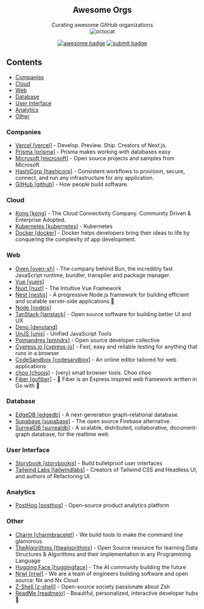 <div align="center">

## Awesome Orgs
Curating awesome GitHub organizations  
![octocat](https://github.githubassets.com/images/icons/emoji/hearts_around.png)

[![awesome badge](https://img.shields.io/badge/-awesome-black?logo=awesome-lists)](https://awesome.re)
[![submit badge](https://img.shields.io/badge/-submit%20an%20org-black?logo=stackblitz)](https://github.com/beansource/awesome-orgs/issues/new?assignees=eric-hc%2Cswand0g&labels=new+org&template=new-org.yaml&title=new+org%3A+)

</div>

## Contents
<!-- @toc -->
- [Companies](#companies)
- [Cloud](#cloud)
- [Web](#web)
- [Database](#database)
- [User Interface](#user-interface)
- [Analytics](#analytics)
- [Other](#other)

### Companies
<!-- @companies -->
- [Vercel [vercel]](https://github.com/vercel) - Develop. Preview. Ship. Creators of Next.js.
- [Prisma [prisma]](https://github.com/prisma) - Prisma makes working with databases easy
- [Microsoft [microsoft]](https://github.com/microsoft) - Open source projects and samples from Microsoft
- [HashiCorp [hashicorp]](https://github.com/hashicorp) - Consistent workflows to provision, secure, connect, and run any infrastructure for any application.
- [GitHub [github]](https://github.com/github) - How people build software.

### Cloud
<!-- @cloud -->
- [Kong [kong]](https://github.com/Kong) - The Cloud Connectivity Company. Community Driven & Enterprise Adopted.
- [Kubernetes [kubernetes]](https://github.com/kubernetes) - Kubernetes
- [Docker [docker]](https://github.com/docker) - Docker helps developers bring their ideas to life by conquering the complexity of app development.

### Web
<!-- @web -->
- [Oven [oven-sh]](https://github.com/oven-sh) - The company behind Bun, the incredibly fast JavaScript runtime, bundler, transpiler and package manager.
- [Vue [vuejs]](https://github.com/vuejs)
- [Nuxt [nuxt]](https://github.com/nuxt) - The Intuitive Vue Framework
- [Nest [nestjs]](https://github.com/nestjs) - A progressive Node.js framework for building efficient and scalable server-side applications 🚀
- [Node [nodejs]](https://github.com/nodejs)
- [TanStack [tanstack]](https://github.com/TanStack) - Open source software for building better UI and UX
- [Deno [denoland]](https://github.com/denoland)
- [UnJS [unjs]](https://github.com/unjs) - Unified JavaScript Tools
- [Poimandres [pmndrs]](https://github.com/pmndrs) - Open source developer collective
- [Cypress.io [cypress-io]](https://github.com/cypress-io) - Fast, easy and reliable testing for anything that runs in a browser
- [CodeSandbox [codesandbox]](https://github.com/codesandbox) - An online editor tailored for web applications
- [choo [choojs]](https://github.com/choojs) - (very) small browser tools. Choo choo
- [Fiber [gofiber]](https://github.com/gofiber) - 🚀 Fiber is an Express inspired web framework written in Go with 💖

### Database
<!-- @database -->
- [EdgeDB [edgedb]](https://github.com/edgedb) - A next-generation graph-relational database.
- [Supabase [supabase]](https://github.com/supabase) - The open source Firebase alternative.
- [SurrealDB [surrealdb]](https://github.com/surrealdb) - A scalable, distributed, collaborative, document-graph database, for the realtime web

### User Interface
<!-- @user-interface -->
- [Storybook [storybookjs]](https://github.com/storybookjs) - Build bulletproof user interfaces
- [Tailwind Labs [tailwindlabs]](https://github.com/tailwindlabs) - Creators of Tailwind CSS and Headless UI, and authors of Refactoring UI.

### Analytics
<!-- @analytics -->
- [PostHog [posthog]](https://github.com/PostHog) - Open-source product analytics platform

### Other
<!-- @other -->
- [Charm [charmbracelet]](https://github.com/charmbracelet) - We build tools to make the command line glamorous.
- [TheAlgorithms [thealgorithms]](https://github.com/thealgorithms) - Open Source resource for learning Data Structures & Algorithms and their implementation in any Programming Language
- [Hugging Face [huggingface]](https://github.com/huggingface) - The AI community building the future
- [Nrwl [nrwl]](https://github.com/nrwl) - We are a team of engineers building software and open source: Nx and Nx Cloud
- [Z-Shell [z-shell]](https://github.com/z-shell) - Open-source society passionate about Zsh
- [ReadMe [readmeio]](https://github.com/readmeio) - Beautiful, personalized, interactive developer hubs 🦉
